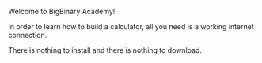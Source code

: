 Welcome to BigBinary Academy!

In order to learn how to build a calculator, all you need is a working internet connection.

There is nothing to install and there is nothing to download.
